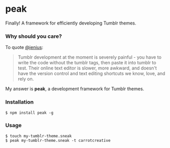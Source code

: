 peak
===============

Finally!  A framework for efficiently developing Tumblr themes.

### Why should you care?
To quote [@jenius](https://github.com/carrot/carrot-the-company/blob/master/ideas/tumblr-parser.md):

> Tumblr development at the moment is severely painful - you have to write the code without the tumblr tags, then paste it into tumblr to test. Their online text editor is slower, more awkward, and doesn't have the version control and text editing shortcuts we know, love, and rely on.

My answer is **peak**, a development framework for Tumblr themes.


### Installation

```
$ npm install peak -g
```

### Usage

```
$ touch my-tumblr-theme.sneak
$ peak my-tumblr-theme.sneak -t carrotcreative
```
